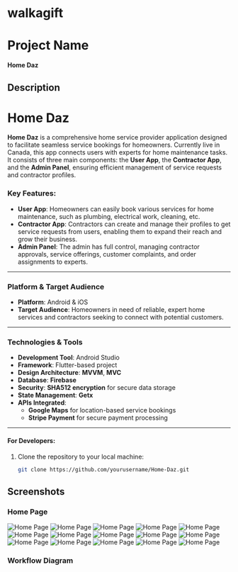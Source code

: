 # walkagift

# Project Name
**Home Daz**
## Description
# Home Daz

**Home Daz** is a comprehensive home service provider application designed to facilitate seamless service bookings for homeowners. Currently live in Canada, this app connects users with experts for home maintenance tasks. It consists of three main components: the **User App**, the **Contractor App**, and the **Admin Panel**, ensuring efficient management of service requests and contractor profiles.

### Key Features:
- **User App**: Homeowners can easily book various services for home maintenance, such as plumbing, electrical work, cleaning, etc.
- **Contractor App**: Contractors can create and manage their profiles to get service requests from users, enabling them to expand their reach and grow their business.
- **Admin Panel**: The admin has full control, managing contractor approvals, service offerings, customer complaints, and order assignments to experts.

---

### **Platform & Target Audience**
- **Platform**: Android & iOS
- **Target Audience**: Homeowners in need of reliable, expert home services and contractors seeking to connect with potential customers.

---

### **Technologies & Tools**
- **Development Tool**: Android Studio
- **Framework**: Flutter-based project
- **Design Architecture**: **MVVM**, **MVC**
- **Database**: **Firebase**
- **Security**: **SHA512 encryption** for secure data storage
- **State Management**: **Getx**
- **APIs Integrated**:
    - **Google Maps** for location-based service bookings
    - **Stripe Payment** for secure payment processing

---

#### **For Developers:**
1. Clone the repository to your local machine:
   ```bash
   git clone https://github.com/yourusername/Home-Daz.git


## Screenshots
### Home Page
![Home Page](images/pic1.jpeg)
![Home Page](images/pic2.jpeg)
![Home Page](images/pic3.jpeg)
![Home Page](images/pic4.jpeg)
![Home Page](images/pic5.jpeg)
![Home Page](images/pic6.jpeg)
![Home Page](images/pic7.jpeg)
![Home Page](images/pic8.jpeg)
![Home Page](images/pic9.jpeg)
![Home Page](images/pic10.jpeg)
![Home Page](images/pic11.jpeg)
![Home Page](images/pic12.jpeg)
![Home Page](images/pic13.jpeg)
![Home Page](images/pic14.jpeg)
![Home Page](images/pic15.jpeg)



### Workflow Diagram

[//]: # (![Workflow Diagram]&#40;images/workflow-diagram.png&#41;)